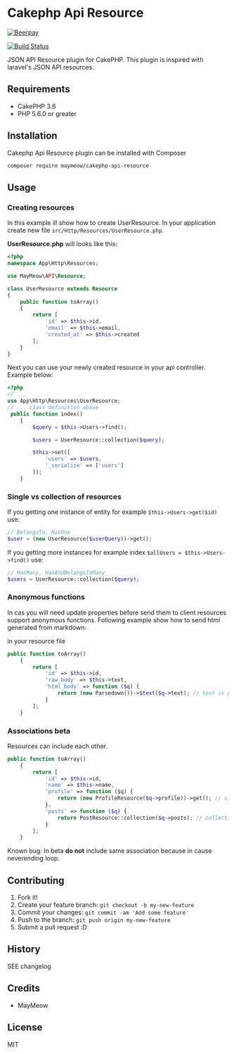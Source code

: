 # Cakephp Api Resource

[![Beerpay](https://beerpay.io/MayMeow/cakephp-api-resource/badge.svg)](https://beerpay.io/MayMeow/cakephp-api-resource)

[![Build Status](https://travis-ci.org/MayMeow/cakephp-api-resource.svg?branch=master)](https://travis-ci.org/MayMeow/cakephp-api-resource)

JSON API Resource plugin for CakePHP. This plugin is inspired with laravel's JSON API resources.

## Requirements

* CakePHP 3.6
* PHP 5.6.0 or greater

## Installation

Cakephp Api Resource plugin can be installed with Composer

```bash
composer require maymeow/cakephp-api-resource
```

## Usage

### Creating resources

In this example ill show how to create UserResource. In your application create new file `src/Http/Resources/UserResource.php`.

**UserResource.php** will looks like this:

```php
<?php
namespace App\Http\Resources;

use MayMeow\API\Resource;

class UserResource extends Resource
{
    public function toArray()
    {
        return [
            'id' => $this->id,
            'email' => $this->email,
            'created_at' => $this->created
        ];
    }
}
```

Next you can use your newly created resource in your api controller. Example below:

```php
<?php
// ...
use App\Http\Resources\UserResource;
// ... class definition above
 public function index()
    {
        $query = $this->Users->find();

        $users = UserResource::collection($query);

        $this->set([
            'users' => $users,
            '_serialize' => ['users']
        ]);
    }
```

### Single vs collection of resources

If you getting one instance of entity for example `$this->Users->get($id)` use:

```php
// BelongsTo, HasOne
$user = (new UserResource($userQuery))->get();
```

If you getting more instances for example index `$allUsers = $this->Users->find()` use:

```php
// HasMany, HasAndBelongsToMany
$users = UserResource::collection($query);
```

### Anonymous functions

In cas you will need update properties before send them to client resources support anonymous functions. Following example show how to send html generated from 
markdown:

in your resource file

```php
public function toArray()
    {
        return [
            'id' => $this->id,
            'raw_body' => $this->text,
            'html_body' => function ($q) {
                return (new Parsedown())->$text($q->text); // text is parsed before data is send to client
            }
        ];
    }
```

### Associations beta

Resources can include each other.

```php
public function toArray()
    {
        return [
            'id' => $this->id,
            'name' => $this->name,
            'profile' => function ($q) {
                return (new ProfileResource($q->profile))->get(); // single entity (belongsTo, HasOne)
            },
            'posts' => function ($q) {
                return PostResource::collection($q->posts); // collection of resources (hasMany)
            }
        ];
    }
```

Known bug: In beta **do not** include same association because in cause neverending loop.

## Contributing

1. Fork it!
2. Create your feature branch: `git checkout -b my-new-feature`
3. Commit your changes: `git commit -am 'Add some feature'`
4. Push to the branch: `git push origin my-new-feature`
5. Submit a pull request :D

## History

SEE changelog

## Credits

* MayMeow

## License

MIT
